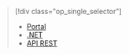 > [!div class="op_single_selector"]
> * [Portal](../articles/media-services/media-services-portal-live-passthrough-get-started.md)
> * [.NET](../articles/media-services/media-services-dotnet-live-encode-with-onpremises-encoders.md)
> * [API REST](https://msdn.microsoft.com/library/azure/dn783458.aspx) 
> 
> 



<!--HONumber=Jan17_HO3-->


